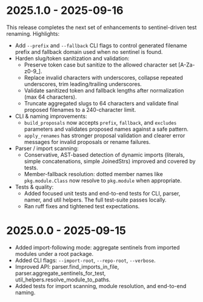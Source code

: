 # 2025.1.0 - 2025-09-16

This release completes the next set of enhancements to sentinel-driven test renaming. Highlights:

- Add `--prefix` and `--fallback` CLI flags to control generated filename prefix and fallback domain used when no sentinel is found.
- Harden slug/token sanitization and validation:
	- Preserve token case but sanitize to the allowed character set [A-Za-z0-9_].
	- Replace invalid characters with underscores, collapse repeated underscores, trim leading/trailing underscores.
	- Validate sanitized token and fallback lengths after normalization (max 64 characters).
	- Truncate aggregated slugs to 64 characters and validate final proposed filenames to a 240-character limit.
- CLI & naming improvements:
	- `build_proposals` now accepts `prefix`, `fallback`, and `excludes` parameters and validates proposed names against a safe pattern.
	- `apply_renames` has stronger proposal validation and clearer error messages for invalid proposals or rename failures.
- Parser / import scanning:
	- Conservative, AST-based detection of dynamic imports (literals, simple concatenations, simple JoinedStrs) improved and covered by tests.
	- Member-fallback resolution: dotted member names like `pkg.module.Class` now resolve to `pkg.module` when appropriate.
- Tests & quality:
	- Added focused unit tests and end-to-end tests for CLI, parser, namer, and util helpers. The full test-suite passes locally.
	- Ran ruff fixes and tightened test expectations.

# 2025.0.0 - 2025-09-15

- Added import-following mode: aggregate sentinels from imported modules under a root package.
- Added CLI flags: `--import-root`, `--repo-root`, `--verbose`.
- Improved API: parser.find_imports_in_file, parser.aggregate_sentinels_for_test, util_helpers.resolve_module_to_paths.
- Added tests for import scanning, module resolution, and end-to-end naming.

